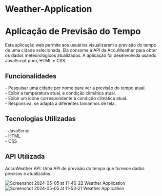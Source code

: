 # Weather-Application
<h1>Aplicação de Previsão do Tempo</h1>
Esta aplicação web permite aos usuários visualizarem a previsão do tempo de uma cidade selecionada. Ela consome a API da AccuWeather para obter os dados meteorológicos atualizados. A aplicação foi desenvolvida usando JavaScript puro, HTML e CSS.

<h2>Funcionalidades</h2>
- Pesquisar uma cidade por nome para ver a previsão do tempo atual.<br>
- Exibir a temperatura atual, e condição climática atual. <br>
- Exibir um ícone correspondente à condição climática atual.<br>
- Responsiva, se adapta a diferentes tamanhos de tela.<br>
<h2>Tecnologias Utilizadas</h2>
- JavaScript<br>
- HTML<br>
- CSS<br>
<h2>API Utilizada</h2>
AccuWeather API: Uma API de previsão do tempo que fornece dados precisos e atualizados.



![Screenshot 2024-05-05 at 11-46-22 Weather Application](https://github.com/MatheusZamo/Weather-Application/assets/78445566/be85c412-3654-450b-bd11-e37e7e5dca41)
![Screenshot 2024-05-05 at 11-53-21 Weather Application](https://github.com/MatheusZamo/Weather-Application/assets/78445566/c9a59390-67c1-4f61-93b9-5619e24615a9)
